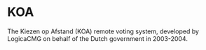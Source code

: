 KOA
===

The Kiezen op Afstand (KOA) remote voting system, developed by LogicaCMG on behalf of the Dutch government in 2003-2004.